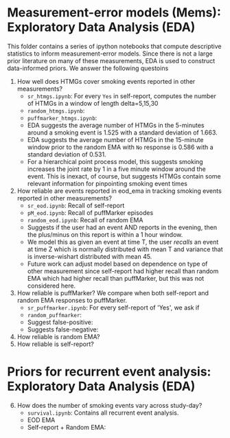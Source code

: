 # Measurement-error models (Mems): Exploratory Data Analysis (EDA)

This folder contains a series of ipython notebooks that compute descriptive statistics to inform measurement-error models.  Since there is not a large prior literature on many of these measurements, EDA is used to construct data-informed priors.  We answer the following questoins

1. How well does HTMGs cover smoking events reported in other measurements? 
    +  `sr_htmgs.ipynb`: For every `Yes` in self-report, computes the number of HTMGs in a window of length delta=5,15,30 
    +  `random_htmgs.ipynb`:
    +  `puffmarker_htmgs.ipynb`:
    +  EDA suggests the average number of HTMGs in the 5-minutes around a smoking event is 1.525 with a standard deviation of 1.663.  
    +  EDA suggests the average number of HTMGs in the 15-minute window prior to the random EMA with `No` response is 0.586 with a standard deviation of 0.531.
    +  For a hierarchical point process model, this suggests smoking increases the joint rate by 1 in a five minute window around the event.  This is inexact, of course, but suggests HTMGs contain some relevant information for pinpointing smoking event times
2. How reliable are events reported in eod_ema in tracking smoking events reported in other measurements?
    + `sr_eod.ipynb`: Recall of self-report
    + `pM_eod.ipynb`: Recall of puffMarker episodes
    + `random_eod.ipynb`: Recall of random EMA
    + Suggests if the user had an event AND reports in the evening, then the plus/minus on this report is within a 1 hour window.  
    + We model this as given an event at time T, the user _recalls_ an event at time Z which is normally distributed with mean T and variance that is inverse-wishart distributed with mean 45.
    + Future work can adjust model based on dependence on type of other measurement since self-report had higher recall than random EMA which had higher recall than puffMarker, but this was not considered here.
3. How reliable is puffMarker? We compare when both self-report and random EMA responses to puffMarker.  
    + `sr_puffmarker.ipynb`: For every self-report of 'Yes', we ask if 
    + `random_puffmarker`: 
    + Suggest false-positive:
    + Suggests false-negative:
4. How reliable is random EMA?
5. How reliable is self-report?

# Priors for recurrent event analysis: Exploratory Data Analysis (EDA)

6. How does the number of smoking events vary across study-day?
    + `survival.ipynb`: Contains all recurrent event analysis.  
    + EOD EMA
    + Self-report + Random EMA:
